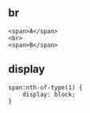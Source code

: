 ## br

```
<span>A</span>
<br>
<span>B</span>
```

## display

```
span:nth-of-type(1) {
    display: block;
}
```
